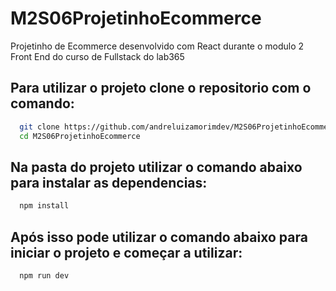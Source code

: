 # M2S06ProjetinhoEcommerce

Projetinho de Ecommerce desenvolvido com React durante o modulo 2 Front End do curso de Fullstack do lab365

## Para utilizar o projeto clone o repositorio com o comando: 

```bash
  git clone https://github.com/andreluizamorimdev/M2S06ProjetinhoEcommerce.git
  cd M2S06ProjetinhoEcommerce
```
## Na pasta do projeto utilizar o comando abaixo para instalar as dependencias:

```bash
  npm install
```

## Após isso pode utilizar o comando abaixo para iniciar o projeto e começar a utilizar:

```bash
  npm run dev
```